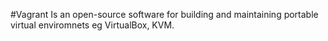 #Vagrant
Is an open-source software for building and maintaining portable virtual enviromnets eg VirtualBox, KVM.
